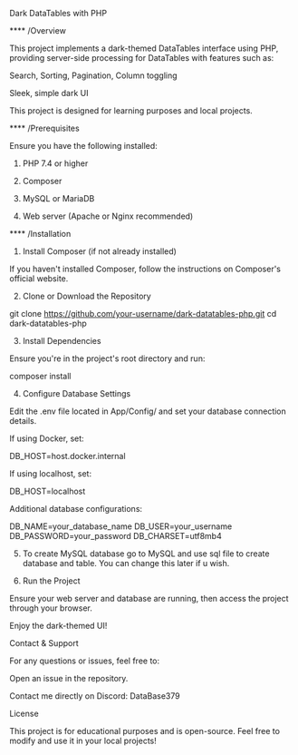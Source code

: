Dark DataTables with PHP

\*\*\*\* /Overview

This project implements a dark-themed DataTables interface using PHP, providing server-side processing for DataTables with features such as:

Search, Sorting, Pagination, Column toggling

Sleek, simple dark UI

This project is designed for learning purposes and local projects.

\*\*\*\* /Prerequisites

Ensure you have the following installed:

1. PHP 7.4 or higher

2. Composer

3. MySQL or MariaDB

4. Web server (Apache or Nginx recommended)

\*\*\*\* /Installation

1. Install Composer (if not already installed)

If you haven't installed Composer, follow the instructions on Composer's official website.

2. Clone or Download the Repository

git clone https://github.com/your-username/dark-datatables-php.git
cd dark-datatables-php

3. Install Dependencies

Ensure you're in the project's root directory and run:

composer install

4. Configure Database Settings

Edit the .env file located in App/Config/ and set your database connection details.

If using Docker, set:

DB_HOST=host.docker.internal

If using localhost, set:

DB_HOST=localhost

Additional database configurations:

DB_NAME=your_database_name
DB_USER=your_username
DB_PASSWORD=your_password
DB_CHARSET=utf8mb4

5. To create MySQL database go to MySQL and use sql file to create database and table. You can change this later if u wish.

6. Run the Project

Ensure your web server and database are running, then access the project through your browser.

Enjoy the dark-themed UI!

Contact & Support

For any questions or issues, feel free to:

Open an issue in the repository.

Contact me directly on Discord: DataBase379

License

This project is for educational purposes and is open-source. Feel free to modify and use it in your local projects!
